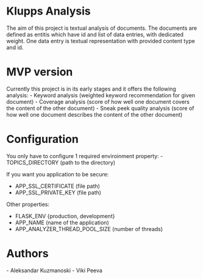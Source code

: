 # Klupps Analysis

The aim of this project is textual analysis of documents. The documents are defined as entitis which have id and list of data entries,
with dedicated weight. One data entry is textual representation with provided content type and id.

<h1>MVP version</h1>
Currently this project is in its early stages and it offers the following analysis:
- Keyword analysis (weighted keyword recommendation for given document)
- Coverage analysis (score of how well one document covers the content of the other document)
- Sneak peek quality analysis (score of how well one document describes the content of the other document)

<h1>Configuration</h1>
You only have to configure 1 required enviroinment property:
- TOPICS_DIRECTORY (path to the directory)

If you want you application to be secure:
- APP_SSL_CERTIFICATE (file path)
- APP_SSL_PRIVATE_KEY (file path)

Other properties:
- FLASK_ENV {production, development}
- APP_NAME (name of the application)
- APP_ANALYZER_THREAD_POOL_SIZE (number of threads)

<h1>Authors</h1>
- Aleksandar Kuzmanoski
- Viki Peeva
